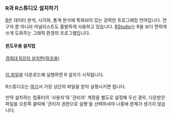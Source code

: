  <h3>R과 R스튜디오 설치하기</h3>

  <p>
    <a href="https://www.r-project.org">R</a>은 데이터 분석, 시각화, 통계 분석에 특화되어 있는 
    강력한 프로그래밍 언어입니다. 연구자 뿐 아니라 저널리스트도 활발하게 사용하고 있습니다.
    <a href="https://www.rstudio.com/">RStudio</a>는 R을 보다 편하게 쓰게 도와주는 그래픽 환경의
    프로그램입니다.
  </p>

  
  <h4>윈도우용 설치법</h4>
      <a href="https://www.youtube.com/watch?v=sl_xZwLyMZ4">경희대 R강의 설치편(참조용)</a>
      <br><br>
      
  <p>
  <a href="https://cran.r-project.org/bin/windows/base/release.htm">이 파일</a>을 다운로드해 실행하면 R 설치가 시작됩니다.
  <br><br>
  R스튜디오는 <a href="https://www.rstudio.com/products/rstudio/download/#download">여기</a>서 가장 상단의 파일을 받아 실행시키면 됩니다.
        
  만약 설치하는 컴퓨터의 '사용자'와 '관리자' 계정을 별도로 설정해 두신 경우,
  다운받은 파일을 오른쪽 클릭해 '관리자 권한으로 실행'을 선택하셔야 나중에 문제가 생기지 않습니다.
  </p>
  
